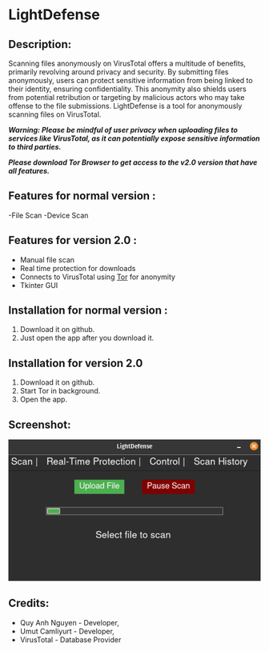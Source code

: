 # LightDefense

<!-- DESCRIPTION -->
## Description:

Scanning files anonymously on VirusTotal offers a multitude of benefits, primarily revolving around privacy and security. By submitting files anonymously, users can protect sensitive information from being linked to their identity, ensuring confidentiality. This anonymity also shields users from potential retribution or targeting by malicious actors who may take offense to the file submissions. LightDefense is a tool for anonymously scanning files on VirusTotal.

***Warning: Please be mindful of user privacy when uploading files to services like VirusTotal, as it can potentially expose sensitive information to third parties.***

***Please download Tor Browser to get access to the v2.0 version that have all features.***

<!-- FEATURES -->
## Features for normal version :

-File Scan
-Device Scan

## Features for version 2.0 :

- Manual file scan
- Real time protection for downloads
- Connects to VirusTotal using [Tor](https://en.wikipedia.org/wiki/Tor_(network)) for anonymity
- Tkinter GUI

<!-- INSTALLATION -->
## Installation for normal version :

1. Download it on github.
2. Just open the app after you download it.

## Installation for version 2.0

1. Download it on github.
2. Start Tor in background.
3. Open the app.

<!-- SCREENSHOT -->
## Screenshot:

![image](UI.png)

<!-- CREDITS -->
## Credits:

- Quy Anh Nguyen - Developer,
- Umut Camliyurt - Developer, 
- VirusTotal - Database Provider
